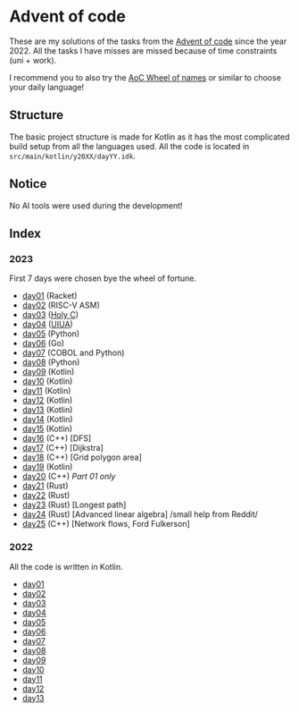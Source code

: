 # Advent of code
These are my solutions of the tasks from the
[Advent of code](https://adventofcode.com/)
since the year 2022.
All the tasks I have misses are missed because of time constraints (uni + work).

I recommend you to also try the
[AoC Wheel of names](https://wheelofnames.com/4md-rr4)
or similar to choose your daily language!

## Structure
The basic project structure is made for Kotlin as it has the most complicated
build setup from all the languages used.
All the code is located in `src/main/kotlin/y20XX/dayYY.idk`.

## Notice
No AI tools were used during the development!

## Index
### 2023

First 7 days were chosen bye the wheel of fortune.
- [day01](src/main/kotlin/y2023/day01.rkt) (Racket)
- [day02](src/main/kotlin/y2023/day02.asm) (RISC-V ASM)
- [day03](src/main/kotlin/y2023/day03/day03.hc) ([Holy C](https://rosettacode.org/wiki/Category:HolyC))
- [day04](src/main/kotlin/y2023/day04.ua) ([UIUA](https://www.uiua.org/))
- [day05](src/main/kotlin/y2023/day05.py) (Python)
- [day06](src/main/kotlin/y2023/day06/day06.go) (Go)
- [day07](src/main/kotlin/y2023/day07/day07.cob) (COBOL and Python)
- [day08](src/main/kotlin/y2023/day08/day08.py) (Python)
- [day09](src/main/kotlin/y2023/day09/Main.kt) (Kotlin)
- [day10](src/main/kotlin/y2023/day10/Main.kt) (Kotlin)
- [day11](src/main/kotlin/y2023/day11/Main.kt) (Kotlin)
- [day12](src/main/kotlin/y2023/day12/Main.kt) (Kotlin)
- [day13](src/main/kotlin/y2023/day13/Main.kt) (Kotlin)
- [day14](src/main/kotlin/y2023/day14/Main.kt) (Kotlin)
- [day15](src/main/kotlin/y2023/day15/Main.kt) (Kotlin)
- [day16](src/main/kotlin/y2023/day16/day16.cpp) (C++) [DFS]
- [day17](src/main/kotlin/y2023/day17/day17.cpp) (C++) [Dijkstra]
- [day18](src/main/kotlin/y2023/day18/day18.cpp) (C++) [Grid polygon area]
- [day19](src/main/kotlin/y2023/day19/Main.kt) (Kotlin)
- [day20](src/main/kotlin/y2023/day20/day20.cpp) (C++) *Part 01 only*
- [day21](src/main/kotlin/y2023/day21/src/main.rs) (Rust)
- [day22](src/main/kotlin/y2023/day22/src/main.rs) (Rust)
- [day23](src/main/kotlin/y2023/day23/src/main.rs) (Rust) [Longest path]
- [day24](src/main/kotlin/y2023/day24/src/main.rs) (Rust) [Advanced linear algebra] /small help from Reddit/
- [day25](src/main/kotlin/y2023/day25/day25.cpp) (C++) [Network flows, Ford Fulkerson]

### 2022
All the code is written in Kotlin.

- [day01](src/main/kotlin/y2022/day01/Main.kt)
- [day02](src/main/kotlin/y2022/day02/Main.kt)
- [day03](src/main/kotlin/y2022/day03/Main.kt)
- [day04](src/main/kotlin/y2022/day04/Main.kt)
- [day05](src/main/kotlin/y2022/day05/Main.kt)
- [day06](src/main/kotlin/y2022/day06/Main.kt)
- [day07](src/main/kotlin/y2022/day07/Main.kt)
- [day08](src/main/kotlin/y2022/day08/Main.kt)
- [day09](src/main/kotlin/y2022/day09/Main.kt)
- [day10](src/main/kotlin/y2022/day10/Main.kt)
- [day11](src/main/kotlin/y2022/day11/Main.kt)
- [day12](src/main/kotlin/y2022/day12/Main.kt)
- [day13](src/main/kotlin/y2022/day13/Main.kt)

